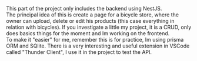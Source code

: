 This part of the project only includes the backend using NestJS.<br>
The principal idea of this is create a page for a bicycle store, where the owner can upload, delete or edit his products (this case everything in relation with bicycles).
If you investigate a little my project, it is a CRUD, only does basics things for the moment and Im working on the frontend.<br>
To make it "easier" for me, remember this is for practice, Im using prisma ORM and SQlite. There is a very interesting and useful extension in VSCode called "Thunder Client", I use it in the project to test the API.
